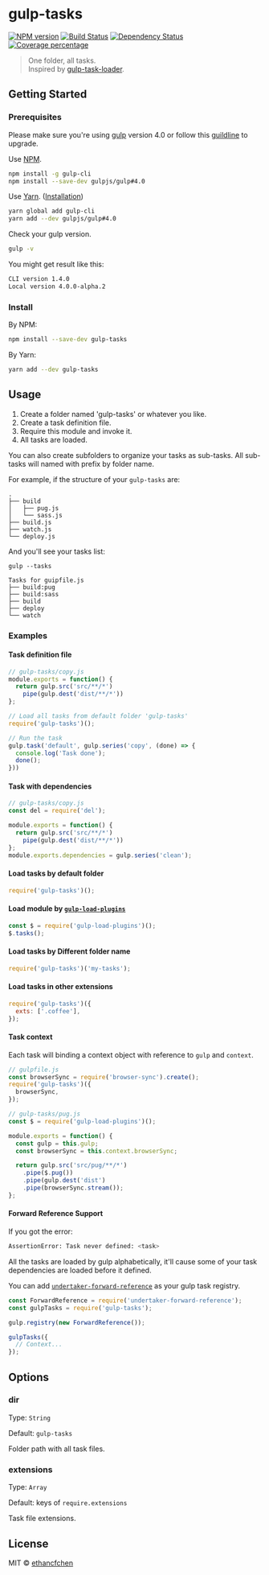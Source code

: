 # gulp-tasks

[![NPM version][npm-image]][npm-url]
[![Build Status][travis-image]][travis-url]
[![Dependency Status][daviddm-image]][daviddm-url]
[![Coverage percentage][coveralls-image]][coveralls-url]

> One folder, all tasks. \
> Inspired by [gulp-task-loader][gulp-task-loader].

## Getting Started

### Prerequisites

Please make sure you're using [gulp][gulp4.0] version 4.0
or follow this [guildline][gulp-upgrade] to upgrade.

Use [NPM](https://docs.npmjs.com/cli/install).

```sh
npm install -g gulp-cli
npm install --save-dev gulpjs/gulp#4.0
```

Use [Yarn](https://yarnpkg.com/en/docs/usage). ([Installation](https://yarnpkg.com/lang/en/docs/install/#mac-tab))

```sh
yarn global add gulp-cli
yarn add --dev gulpjs/gulp#4.0
```

Check your gulp version.

```sh
gulp -v
```

You might get result like this:

```sh
CLI version 1.4.0
Local version 4.0.0-alpha.2
```

### Install

By NPM:

```sh
npm install --save-dev gulp-tasks
```

By Yarn:

```sh
yarn add --dev gulp-tasks
```

## Usage

1.  Create a folder named 'gulp-tasks' or whatever you like.
1.  Create a task definition file.
1.  Require this module and invoke it.
1.  All tasks are loaded.

You can also create subfolders to organize your tasks as sub-tasks.
All sub-tasks will named with prefix by folder name.

For example, if the structure of your `gulp-tasks` are:

```
.
├── build
│   ├── pug.js
│   └── sass.js
├── build.js
├── watch.js
└── deploy.js
```

And you'll see your tasks list:

```
gulp --tasks

Tasks for guipfile.js
├── build:pug
├── build:sass
├── build
├── deploy
└── watch
```

### Examples

#### Task definition file

```javascript
// gulp-tasks/copy.js
module.exports = function() {
  return gulp.src('src/**/*')
    pipe(gulp.dest('dist/**/*'))
};
```

```javascript
// Load all tasks from default folder 'gulp-tasks'
require('gulp-tasks')();

// Run the task
gulp.task('default', gulp.series('copy', (done) => {
  console.log('Task done');
  done();
}))
```

#### Task with dependencies

```javascript
// gulp-tasks/copy.js
const del = require('del');

module.exports = function() {
  return gulp.src('src/**/*')
    pipe(gulp.dest('dist/**/*'))
};
module.exports.dependencies = gulp.series('clean');
```

#### Load tasks by default folder

```javascript
require('gulp-tasks')();
```

#### Load module by [`gulp-load-plugins`](https://github.com/jackfranklin/gulp-load-plugins)

```javascript
const $ = require('gulp-load-plugins')();
$.tasks();
```

#### Load tasks by Different folder name

```javascript
require('gulp-tasks')('my-tasks');
```

#### Load tasks in other extensions

```javascript
require('gulp-tasks')({
  exts: ['.coffee'],
});
```

#### Task context

Each task will binding a context object with reference to `gulp`
and `context`.

```javascript
// gulpfile.js
const browserSync = require('browser-sync').create();
require('gulp-tasks')({
  browserSync,
});

// gulp-tasks/pug.js
const $ = require('gulp-load-plugins')();

module.exports = function() {
  const gulp = this.gulp;
  const browserSync = this.context.browserSync;

  return gulp.src('src/pug/**/*')
    .pipe($.pug())
    .pipe(gulp.dest('dist')
    .pipe(browserSync.stream());
};
```

#### Forward Reference Support

If you got the error:

```sh
AssertionError: Task never defined: <task>
```

All the tasks are loaded by gulp alphabetically, it'll cause
some of your task dependencies are loaded before it defined.

You can add [`undertaker-forward-reference`](https://github.com/gulpjs/undertaker-forward-reference)
as your gulp task registry.

```javascript
const ForwardReference = require('undertaker-forward-reference');
const gulpTasks = require('gulp-tasks');

gulp.registry(new ForwardReference());

gulpTasks({
  // Context...
});
```

## Options

### dir

Type: `String`

Default: `gulp-tasks`

Folder path with all task files.

### extensions

Type: `Array`

Default: keys of `require.extensions`

Task file extensions.

## License

MIT © [ethancfchen](https://github.com/ethancfchen)

[npm-image]: https://badge.fury.io/js/gulp-tasks.svg
[npm-url]: https://npmjs.org/package/gulp-tasks
[travis-image]: https://travis-ci.org/ethancfchen/gulp-tasks.svg?branch=master
[travis-url]: https://travis-ci.org/ethancfchen/gulp-tasks
[daviddm-image]: https://david-dm.org/ethancfchen/gulp-tasks.svg?theme=shields.io
[daviddm-url]: https://david-dm.org/ethancfchen/gulp-tasks
[coveralls-image]: https://coveralls.io/repos/ethancfchen/gulp-tasks/badge.svg
[coveralls-url]: https://coveralls.io/r/ethancfchen/gulp-tasks

[gulp4.0]: https://github.com/gulpjs/gulp/tree/4.0/docs/
[gulp-upgrade]: https://www.liquidlight.co.uk/blog/article/how-do-i-update-to-gulp-4/
[gulp-task-loader]: https://github.com/hontas/gulp-task-loader/
